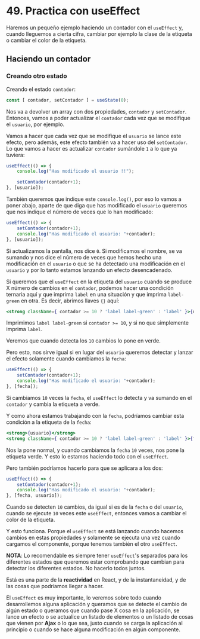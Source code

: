 # 49. Practica con useEffect

Haremos un pequeño ejemplo haciendo un contador con el `useEffect` y, cuando lleguemos a cierta cifra, cambiar por ejemplo la clase de la
etiqueta o cambiar el color de la etiqueta.

## Haciendo un contador

### Creando otro estado

Creando el estado `contador`:

```jsx
const [ contador, setContador ] = useState(0);
```

Nos va a devolver un array con dos propiedades, `contador` y `setContador`. Entonces, vamos a poder actualizar el `contador` cada vez
que se modifique el `usuario`, por ejemplo.

Vamos a hacer que cada vez que se modifique el `usuario` se lance este efecto, pero además, este efecto también va a hacer uso del
`setContador`. Lo que vamos a hacer es actualizar `contador` sumándole `1` a lo que ya tuviera:

```jsx
useEffect(() => {
    console.log("Has modificado el usuario !!");

    setContador(contador+1);
}, [usuario]);
```

También queremos que indique este `console.log()`, por eso lo vamos a poner abajo, aparte de que diga que has modificado el `usuario` queremos
que nos indique el número de veces que lo han modificado:

```jsx
useEffect(() => {
    setContador(contador+1);
    console.log("Has modificado el usuario: "+contador);
}, [usuario]);
```

Si actualizamos la pantalla, nos dice `0`. Si modificamos el nombre, se va sumando y nos dice el número de veces que hemos hecho una modificación
en el `usuario` o que se ha detectado una modificación en el `usuario` y por lo tanto estamos lanzando un efecto desencadenado.

Si queremos que el `useEffect` en la etiqueta del `usuario` cuando se produce X número de cambios en el `contador`, podemos hacer una condición
ternaria aquí y que imprima `label` en una situación y que imprima `label-green` en otra. Es decir, abrimos llaves `{}` aquí:

```jsx
<strong className={ contador >= 10 ? 'label label-green' : 'label' }>{usuario}</strong>
```

Imprimimos `label label-green` si `contador >= 10`, y si no que simplemente imprima `label`.

Veremos que cuando detecta los `10` cambios lo pone en verde.

Pero esto, nos sirve igual si en lugar del `usuario` queremos detectar y lanzar el efecto solamente cuando cambiamos la `fecha`:

```jsx
useEffect(() => {
    setContador(contador+1);
    console.log("Has modificado el usuario: "+contador);
}, [fecha]);
```

Si cambiamos `10` veces la `fecha`, el `useEffect` lo detecta y va sumando en el `contador` y cambia la etiqueta a verde.

Y como ahora estamos trabajando con la `fecha`, podríamos cambiar esta condición a la etiqueta de la `fecha`:

```jsx
<strong>{usuario}</strong>
<strong className={ contador >= 10 ? 'label label-green' : 'label' }>{fecha}</strong>
```

Nos la pone normal, y cuando cambiamos la `fecha` `10` veces, nos pone la etiqueta verde. Y esto lo estamos haciendo todo con el `useEffect`.

Pero también podríamos hacerlo para que se aplicara a los dos:

```jsx
useEffect(() => {
    setContador(contador+1);
    console.log("Has modificado el usuario: "+contador);
}, [fecha, usuario]);
```

Cuando se detecten `10` cambios, da igual si es de la `fecha` o del `usuario`, cuando se ejecute `10` veces este `useEffect`, entonces vamos
a cambiar el color de la etiqueta.

Y esto funciona. Porque el `useEffect` se está lanzando cuando hacemos cambios en estas propiedades y solamente se ejecuta una vez cuando
cargamos el componente, porque tenemos también el otro `useEffect`.

**NOTA**: Lo recomendable es siempre tener `useEffect`'s separados para los diferentes estados que queremos estar comprobando que cambian para
detectar los diferentes estados. No hacerlo todos juntos.

Está es una parte de la **reactividad** en React, y de la instantaneidad, y de las cosas que podríamos llegar a hacer.

El `useEffect` es muy importante, lo veremos sobre todo cuando desarrollemos alguna aplicación y queramos que se detecte el cambio de
algún estado o queramos que cuando pase X cosa en la aplicación, se lance un efecto o se actualice un listado de elementos o un listado de
cosas que vienen por **Ajax** o lo que sea, justo cuando se carga la aplicación al principio o cuando se hace alguna modificación en algún componente.
